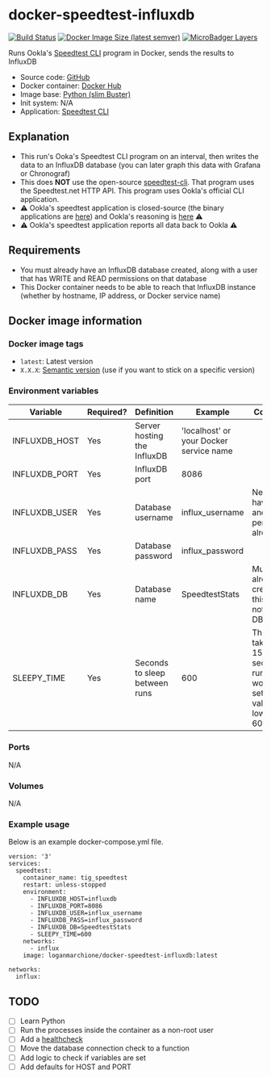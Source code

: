 # docker-speedtest-influxdb

[![Build Status](https://travis-ci.org/loganmarchione/docker-speedtest-influxdb.svg?branch=master)](https://travis-ci.org/loganmarchione/docker-speedtest-influxdb)
[![Docker Image Size (latest semver)](https://img.shields.io/docker/image-size/loganmarchione/docker-speedtest-influxdb)](https://hub.docker.com/r/loganmarchione/docker-speedtest-influxdb)
[![MicroBadger Layers](https://img.shields.io/microbadger/layers/loganmarchione/docker-speedtest-influxdb)](https://microbadger.com/images/loganmarchione/docker-speedtest-influxdb)

Runs Ookla's [Speedtest CLI](https://www.speedtest.net/apps/cli) program in Docker, sends the results to InfluxDB
  - Source code: [GitHub](https://github.com/loganmarchione/docker-speedtest-influxdb)
  - Docker container: [Docker Hub](https://hub.docker.com/r/loganmarchione/docker-speedtest-influxdb)
  - Image base: [Python (slim Buster)](https://hub.docker.com/_/python)
  - Init system: N/A
  - Application: [Speedtest CLI](https://www.speedtest.net/apps/cli)

## Explanation

  - This run's Ooka's Speedtest CLI program on an interval, then writes the data to an InfluxDB database (you can later graph this data with Grafana or Chronograf)
  - This does **NOT** use the open-source [speedtest-cli](https://github.com/sivel/speedtest-cli). That program uses the Speedtest.net HTTP API. This program uses Ookla's official CLI application.
  - ⚠️ Ookla's speedtest application is closed-source (the binary applications are [here](https://bintray.com/ookla)) and Ookla's reasoning is [here](https://www.reddit.com/r/HomeNetworking/comments/dpalqu/speedtestnet_just_launched_an_official_c_cli/f5tm9up/) ⚠️
  - ⚠️ Ookla's speedtest application reports all data back to Ookla ⚠️

## Requirements

  - You must already have an InfluxDB database created, along with a user that has WRITE and READ permissions on that database
  - This Docker container needs to be able to reach that InfluxDB instance (whether by hostname, IP address, or Docker service name)

## Docker image information

### Docker image tags
  - `latest`: Latest version
  - `X.X.X`: [Semantic version](https://semver.org/) (use if you want to stick on a specific version)

### Environment variables
| Variable       | Required? | Definition                       | Example                                     | Comments                                                                                         |
|----------------|-----------|----------------------------------|---------------------------------------------|--------------------------------------------------------------------------------------------------|
| INFLUXDB_HOST  | Yes       | Server hosting the InfluxDB      | 'localhost' or your Docker service name     |                                                                                                  |
| INFLUXDB_PORT  | Yes       | InfluxDB port                    | 8086                                        |                                                                                                  |
| INFLUXDB_USER  | Yes       | Database username                | influx_username                             | Needs to have WRITE and READ permissions already                                                 |
| INFLUXDB_PASS  | Yes       | Database password                | influx_password                             |                                                                                                  |
| INFLUXDB_DB    | Yes       | Database name                    | SpeedtestStats                              | Must already be created, this does not create a DB                                               |
| SLEEPY_TIME    | Yes       | Seconds to sleep between runs    | 600                                         | The loop takes about 15-30 seconds to run, so I wouldn't set this value any lower than 60 (1min) |

### Ports
N/A

### Volumes
N/A

### Example usage
Below is an example docker-compose.yml file.
```
version: '3'
services:
  speedtest:
    container_name: tig_speedtest
    restart: unless-stopped
    environment:
      - INFLUXDB_HOST=influxdb
      - INFLUXDB_PORT=8086
      - INFLUXDB_USER=influx_username
      - INFLUXDB_PASS=influx_password
      - INFLUXDB_DB=SpeedtestStats
      - SLEEPY_TIME=600
    networks:
      - influx
    image: loganmarchione/docker-speedtest-influxdb:latest

networks:
  influx:
```

## TODO
- [ ] Learn Python
- [ ] Run the processes inside the container as a non-root user
- [ ] Add a [healthcheck](https://docs.docker.com/engine/reference/builder/#healthcheck)
- [ ] Move the database connection check to a function
- [ ] Add logic to check if variables are set
- [ ] Add defaults for HOST and PORT
